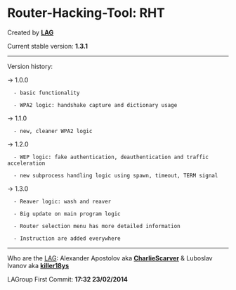 Router-Hacking-Tool: RHT
===========================
Created by [**LAG**](https://github.com/LAGroup)

Current stable version: **1.3.1**

------------------------------

Version history:

  -> 1.0.0
  
      - basic functionality
      
      - WPA2 logic: handshake capture and dictionary usage
  
  -> 1.1.0
  
      - new, cleaner WPA2 logic
  
      
  -> 1.2.0
  
      - WEP logic: fake authentication, deauthentication and traffic acceleration
  
      - new subprocess handling logic using spawn, timeout, TERM signal


  -> 1.3.0
  
      - Reaver logic: wash and reaver
  
      - Big update on main program logic
  
      - Router selection menu has more detailed information
  
      - Instruction are added everywhere

------------------------------

Who are the [LAG](https://github.com/LAGroup):
  Alexander Apostolov aka [**CharlieScarver**](https://github.com/CharlieScarver)   &   Luboslav Ivanov aka [**killer18ys**](https://github.com/killer18ys)


LAGroup First Commit: **17:32 23/02/2014**
